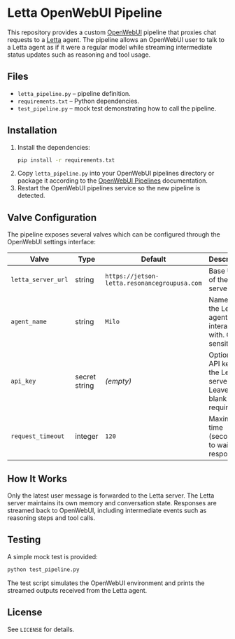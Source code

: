 # Letta OpenWebUI Pipeline

This repository provides a custom [OpenWebUI](https://github.com/open-webui) pipeline
that proxies chat requests to a [Letta](https://docs.letta.com/) agent.
The pipeline allows an OpenWebUI user to talk to a Letta agent as if it were a
regular model while streaming intermediate status updates such as reasoning and
tool usage.

## Files

- `letta_pipeline.py` – pipeline definition.
- `requirements.txt` – Python dependencies.
- `test_pipeline.py` – mock test demonstrating how to call the pipeline.

## Installation

1. Install the dependencies:
   ```bash
   pip install -r requirements.txt
   ```
2. Copy `letta_pipeline.py` into your OpenWebUI pipelines directory or package
   it according to the [OpenWebUI Pipelines](https://github.com/open-webui/pipelines)
   documentation.
3. Restart the OpenWebUI pipelines service so the new pipeline is detected.

## Valve Configuration

The pipeline exposes several valves which can be configured through the
OpenWebUI settings interface:

| Valve | Type | Default | Description |
|-------|------|---------|-------------|
| `letta_server_url` | string | `https://jetson-letta.resonancegroupusa.com` | Base URL of the Letta server. |
| `agent_name` | string | `Milo` | Name of the Letta agent to interact with. Case-sensitive. |
| `api_key` | secret string | _(empty)_ | Optional API key for the Letta server. Leave blank if not required. |
| `request_timeout` | integer | `120` | Maximum time (seconds) to wait for responses. |

## How It Works

Only the latest user message is forwarded to the Letta server. The Letta server
maintains its own memory and conversation state. Responses are streamed back to
OpenWebUI, including intermediate events such as reasoning steps and tool calls.

## Testing

A simple mock test is provided:

```bash
python test_pipeline.py
```

The test script simulates the OpenWebUI environment and prints the streamed
outputs received from the Letta agent.

## License

See `LICENSE` for details.
